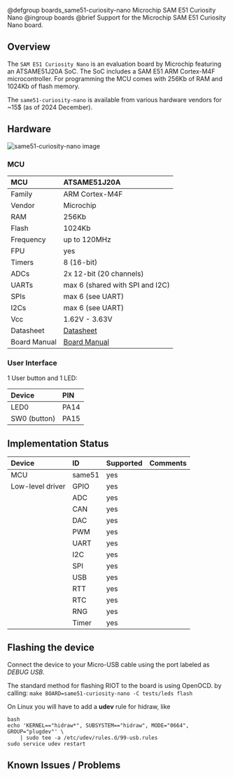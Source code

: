 @defgroup    boards_same51-curiosity-nano Microchip SAM E51 Curiosity Nano
@ingroup     boards
@brief       Support for the Microchip SAM E51 Curiosity Nano board.

## Overview

The `SAM E51 Curiosity Nano` is an evaluation board by Microchip featuring an
ATSAME51J20A SoC. The SoC includes a SAM E51 ARM Cortex-M4F microcontroller.
For programming the MCU comes with 256Kb of RAM and 1024Kb of flash memory.

The `same51-curiosity-nano` is available from various hardware vendors for ~15$
(as of 2024 December).

## Hardware

![same51-curiosity-nano image](https://www.microchip.com/content/dam/mchp/mrt-dam/devtools/3368-200511-mcu32-ev76s68a-sam-e51-curiosity-nano.jpg)


### MCU
| MCU          | ATSAME51J20A          |
|:------------ |:--------------------- |
| Family       | ARM Cortex-M4F        |
| Vendor       | Microchip             |
| RAM          | 256Kb                 |
| Flash        | 1024Kb                |
| Frequency    | up to 120MHz          |
| FPU          | yes                   |
| Timers       | 8 (16-bit)            |
| ADCs         | 2x 12-bit (20 channels) |
| UARTs        | max 6 (shared with SPI and I2C) |
| SPIs         | max 6 (see UART)      |
| I2Cs         | max 6 (see UART)      |
| Vcc          | 1.62V - 3.63V         |
| Datasheet    | [Datasheet](http://ww1.microchip.com/downloads/en/DeviceDoc/60001507C.pdf) |
| Board Manual | [Board Manual](https://ww1.microchip.com/downloads/aemDocuments/documents/MCU32/ProductDocuments/UserGuides/SAM-E51-Curiosity-Nano-User-Guide-DS70005432.pdf)|

### User Interface

1 User button and 1 LED:

| Device       | PIN  |
|:------------ |:---- |
| LED0         | PA14 |
| SW0 (button) | PA15 |


## Implementation Status

| Device           | ID        | Supported | Comments  |
|:---------------- |:--------- |:--------- |:--------- |
| MCU              | same51    | yes       |           |
| Low-level driver | GPIO      | yes       |           |
|                  | ADC       | yes       |           |
|                  | CAN       | yes       |           |
|                  | DAC       | yes       |           |
|                  | PWM       | yes       |           |
|                  | UART      | yes       |           |
|                  | I2C       | yes       |           |
|                  | SPI       | yes       |           |
|                  | USB       | yes       |           |
|                  | RTT       | yes       |           |
|                  | RTC       | yes       |           |
|                  | RNG       | yes       |           |
|                  | Timer     | yes       |           |


## Flashing the device

Connect the device to your Micro-USB cable using the port labeled as
*DEBUG USB*.

The standard method for flashing RIOT to the board is using OpenOCD.
by calling: `make BOARD=same51-curiosity-nano -C tests/leds flash`

On Linux you will have to add a **udev** rule for hidraw, like
```
bash
echo 'KERNEL=="hidraw*", SUBSYSTEM=="hidraw", MODE="0664", GROUP="plugdev"' \
    | sudo tee -a /etc/udev/rules.d/99-usb.rules
sudo service udev restart
```

## Known Issues / Problems
